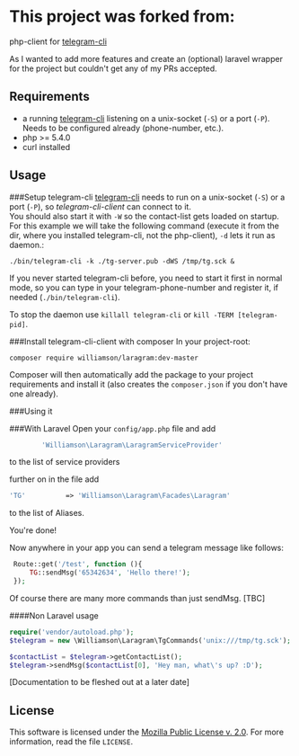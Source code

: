 This project was forked from: 
==============================
php-client for [telegram-cli](https://github.com/vysheng/tg/)

As I wanted to add more features and create an (optional) laravel wrapper for the project but couldn't get any of my PRs accepted.

Requirements
------------
 - a running [telegram-cli](https://github.com/vysheng/tg/) listening on a unix-socket (`-S`) or a port (`-P`). Needs to be configured already (phone-number, etc.).
 - php >= 5.4.0
 - curl installed

Usage
-----

###Setup telegram-cli
[telegram-cli](https://github.com/vysheng/tg/) needs to run on a unix-socket (`-S`) or a port (`-P`), so *telegram-cli-client* can connect to it.  
You should also start it with `-W` so the contact-list gets loaded on startup.  
For this example we will take the following command (execute it from the dir, where you installed telegram-cli, not the php-client), `-d` lets it run as daemon.:

```shell
./bin/telegram-cli -k ./tg-server.pub -dWS /tmp/tg.sck &
```

If you never started telegram-cli before, you need to start it first in normal mode, so you can type in your telegram-phone-number and register it, if needed (`./bin/telegram-cli`).

To stop the daemon use `killall telegram-cli` or `kill -TERM [telegram-pid]`.

###Install telegram-cli-client with composer
In your project-root:

```shell
composer require williamson/laragram:dev-master
```

Composer will then automatically add the package to your project requirements and install it (also creates the `composer.json` if you don't have one already).

###Using it


###With Laravel
Open your ```config/app.php``` file and add
```php
        'Williamson\Laragram\LaragramServiceProvider'
```
to the list of service providers

further on in the file add

```php
'TG'          => 'Williamson\Laragram\Facades\Laragram'
```

to the list of Aliases.

You're done!


Now anywhere in your app you can send a telegram message like follows:

```php
 Route::get('/test', function (){
     TG::sendMsg('65342634', 'Hello there!');
 });
```


Of course there are many more commands than just sendMsg. [TBC]



####Non Laravel usage
```php
require('vendor/autoload.php');
$telegram = new \Williamson\Laragram\TgCommands('unix:///tmp/tg.sck');

$contactList = $telegram->getContactList();
$telegram->sendMsg($contactList[0], 'Hey man, what\'s up? :D');
```


[Documentation to be fleshed out at a later date]

License
-------
This software is licensed under the [Mozilla Public License v. 2.0](http://mozilla.org/MPL/2.0/). For more information, read the file `LICENSE`.